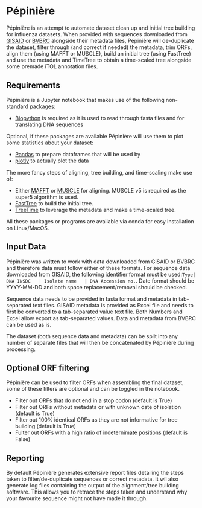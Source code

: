 # Pépinière

Pépinière is an attempt to automate dataset clean up and initial tree building for influenza datasets. When provided with sequences downloaded from [GISAID](https://gisaid.org/) or [BVBRC](https://www.bv-brc.org/) alongside their metadata files, Pépinière will de-duplicate the dataset, filter through (and correct if needed) the metadata, trim ORFs, align them (using MAFFT or MUSCLE), build an initial tree (using FastTree) and use the metadata and TimeTree to obtain a time-scaled tree alongside some premade iTOL annotation files.

## Requirements

Pépinière is a Jupyter notebook that makes use of the following non-standard packages:
* [Biopython](https://github.com/biopython/biopython) is required as it is used to read through fasta files and for translating DNA sequences

Optional, if these packages are available Pépinière will use them to plot some statistics about your dataset:
* [Pandas](https://github.com/pandas-dev/pandas) to prepare dataframes that will be used by
* [plotly](https://github.com/plotly/plotly.py) to actually plot the data

The more fancy steps of aligning, tree building, and time-scaling make use of:
* Either [MAFFT](https://gitlab.com/sysimm/mafft) or [MUSCLE](https://github.com/rcedgar/muscle) for aligning. MUSCLE v5 is required as the super5 algorithm is used.
* [FastTree](http://www.microbesonline.org/fasttree/) to build the initial tree.
* [TreeTime](https://github.com/neherlab/treetime) to leverage the metadata and make a time-scaled tree.

All these packages or programs are available via conda for easy installation on Linux/MacOS.

## Input Data

Pépinière was written to work with data downloaded from GISAID or BVBRC and therefore data must follow either of these formats. For sequence data downloaded from GISAID, the following identifier format must be used:`Type|  DNA INSDC   | Isolate name   | DNA Accession no.`.  Date format should be YYYY-MM-DD and both space replacement/removal should be checked. 

Sequence data needs to be provided in fasta format and metadata in tab-separated text files. GISAID metadata is provided as Excel file and needs to first be converted to a tab-separated value text file. Both Numbers and Excel allow export as tab-separated values. Data and metadata from BVBRC can be used as is.

The dataset (both sequence data and metadata) can be split into any number of separate files that will then be concatenated by Pépinière during processing.

## Optional ORF filtering

Pépinière can be used to filter ORFs when assembling the final dataset, some of these filters are optional and can be toggled in the notebook.
* Filter out ORFs that do not end in a stop codon (default is True)
* Filter out ORFs without metadata or with unknown date of isolation (default is True)
* Filter out 100% identical ORFs as they are not informative for tree building (default is True)
* Fulter out ORFs with a high ratio of indeternimate positions (default is False)

## Reporting

By default Pépinière generates extensive report files detailing the steps taken to filter/de-duplicate sequences or correct metadata. It wil also generate log files containing the output of the alignment/tree building software. This allows you to retrace the steps taken and understand why your favourite sequence might not have made it through.
